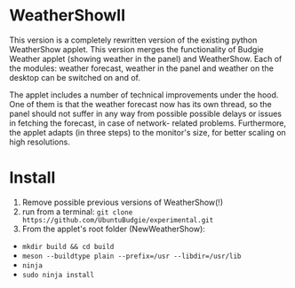 # WeatherShowII
This version is a completely rewritten version of the existing python WeatherShow applet. This version merges the functionality of Budgie Weather applet (showing weather in the panel) and WeatherShow. Each of the modules: weather forecast, weather in the panel and weather on the desktop can be switched on and of.

The applet includes a number of technical improvements under the hood. One of them is that the weather forecast now has its own thread, so the panel should not suffer in any way from possible possible delays or issues in fetching the forecast, in case of network- related problems. Furthermore, the applet adapts (in three steps) to the monitor's size, for better scaling on high resolutions.

# Install
1. Remove possible previous versions of WeatherShow(!)
2. run from a terminal: `git clone https://github.com/UbuntuBudgie/experimental.git`
3. From the applet's root folder (NewWeatherShow):

- `mkdir build && cd build`
- `meson --buildtype plain --prefix=/usr --libdir=/usr/lib`
- `ninja`
- `sudo ninja install`

